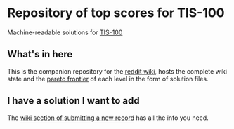 # Repository of top scores for TIS-100

Machine-readable solutions for [TIS-100](https://www.zachtronics.com/tis-100)

## What's in here

This is the companion repository for the [reddit wiki](https://www.reddit.com/r/tis100/wiki/index), hosts the complete wiki state and the [pareto frontier](https://en.wikipedia.org/wiki/Pareto_front) of each level in the form of solution files.

## I have a solution I want to add

The [wiki section of submitting a new record](https://www.reddit.com/r/tis100/wiki/index#wiki_submitting_a_new_solution) has all the info you need.
